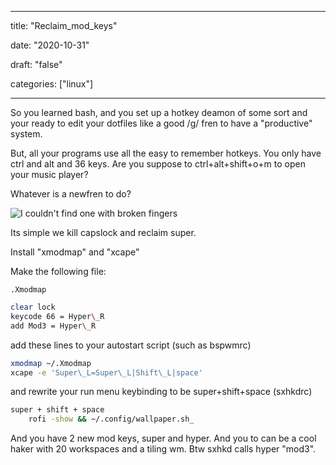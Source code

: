 
---

title: "Reclaim\_mod\_keys"

date: "2020-10-31"

draft: "false"

categories: ["linux"]

---

So you learned bash, and you set up a hotkey deamon of some sort and your ready to edit your dotfiles like a good /g/ fren to have a "productive" system.

But, all your programs use all the easy to remember hotkeys. You only have ctrl and alt and 36 keys. Are you suppose to ctrl+alt+shift+o+m to open your music player?

Whatever is a newfren to do?

![I couldn't find one with broken fingers](/images/pepehands.png)

Its simple we kill capslock and reclaim super.

Install "xmodmap" and "xcape" 

Make the following file:

```.Xmodmap```
```bash
clear lock
keycode 66 = Hyper\_R
add Mod3 = Hyper\_R
```
add these lines to your autostart script (such as bspwmrc)
```bash
xmodmap ~/.Xmodmap
xcape -e 'Super\_L=Super\_L|Shift\_L|space'
```
and rewrite your run menu keybinding to be super+shift+space (sxhkdrc)
```bash
super + shift + space 
	rofi -show && ~/.config/wallpaper.sh_
```
And you have 2 new mod keys, super and hyper. And you to can be a cool haker with 20 workspaces and a tiling wm. Btw sxhkd calls hyper "mod3".

